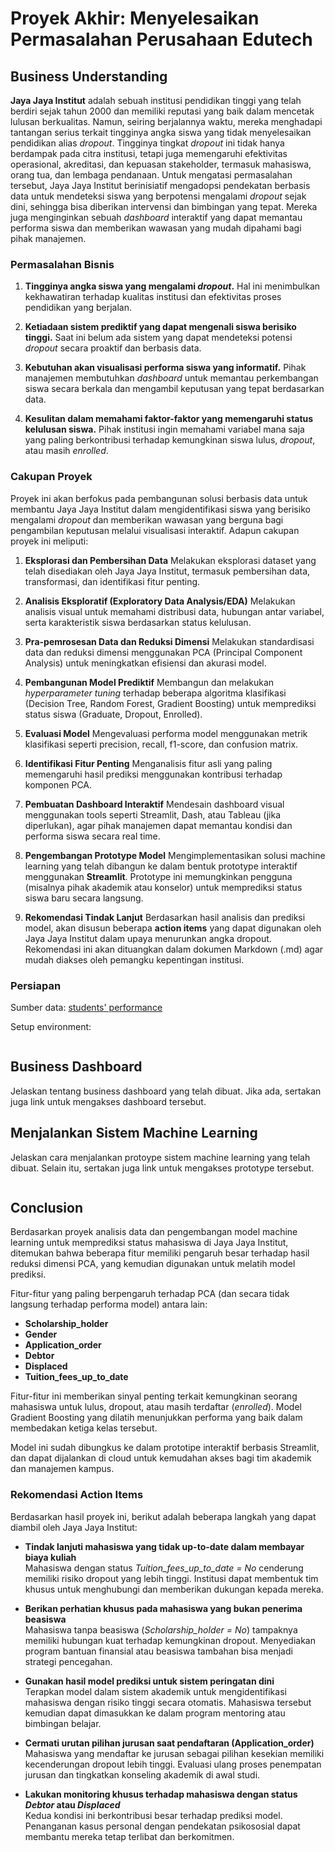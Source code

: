 # Proyek Akhir: Menyelesaikan Permasalahan Perusahaan Edutech

## Business Understanding
**Jaya Jaya Institut** adalah sebuah institusi pendidikan tinggi yang telah berdiri sejak tahun 2000 dan memiliki reputasi yang baik dalam mencetak lulusan berkualitas. Namun, seiring berjalannya waktu, mereka menghadapi tantangan serius terkait tingginya angka siswa yang tidak menyelesaikan pendidikan alias *dropout*. Tingginya tingkat *dropout* ini tidak hanya berdampak pada citra institusi, tetapi juga memengaruhi efektivitas operasional, akreditasi, dan kepuasan stakeholder, termasuk mahasiswa, orang tua, dan lembaga pendanaan. Untuk mengatasi permasalahan tersebut, Jaya Jaya Institut berinisiatif mengadopsi pendekatan berbasis data untuk mendeteksi siswa yang berpotensi mengalami *dropout* sejak dini, sehingga bisa diberikan intervensi dan bimbingan yang tepat. Mereka juga menginginkan sebuah *dashboard* interaktif yang dapat memantau performa siswa dan memberikan wawasan yang mudah dipahami bagi pihak manajemen.

### Permasalahan Bisnis
1. **Tingginya angka siswa yang mengalami *dropout*.**
   Hal ini menimbulkan kekhawatiran terhadap kualitas institusi dan efektivitas proses pendidikan yang berjalan.

2. **Ketiadaan sistem prediktif yang dapat mengenali siswa berisiko tinggi.**
   Saat ini belum ada sistem yang dapat mendeteksi potensi *dropout* secara proaktif dan berbasis data.

3. **Kebutuhan akan visualisasi performa siswa yang informatif.**
   Pihak manajemen membutuhkan *dashboard* untuk memantau perkembangan siswa secara berkala dan mengambil keputusan yang tepat berdasarkan data.

4. **Kesulitan dalam memahami faktor-faktor yang memengaruhi status kelulusan siswa.**
   Pihak institusi ingin memahami variabel mana saja yang paling berkontribusi terhadap kemungkinan siswa lulus, *dropout*, atau masih *enrolled*.

### Cakupan Proyek
Proyek ini akan berfokus pada pembangunan solusi berbasis data untuk membantu Jaya Jaya Institut dalam mengidentifikasi siswa yang berisiko mengalami *dropout* dan memberikan wawasan yang berguna bagi pengambilan keputusan melalui visualisasi interaktif. Adapun cakupan proyek ini meliputi:

1. **Eksplorasi dan Pembersihan Data**
   Melakukan eksplorasi dataset yang telah disediakan oleh Jaya Jaya Institut, termasuk pembersihan data, transformasi, dan identifikasi fitur penting.

2. **Analisis Eksploratif (Exploratory Data Analysis/EDA)**
   Melakukan analisis visual untuk memahami distribusi data, hubungan antar variabel, serta karakteristik siswa berdasarkan status kelulusan.

3. **Pra-pemrosesan Data dan Reduksi Dimensi**
   Melakukan standardisasi data dan reduksi dimensi menggunakan PCA (Principal Component Analysis) untuk meningkatkan efisiensi dan akurasi model.

4. **Pembangunan Model Prediktif**
   Membangun dan melakukan *hyperparameter tuning* terhadap beberapa algoritma klasifikasi (Decision Tree, Random Forest, Gradient Boosting) untuk memprediksi status siswa (Graduate, Dropout, Enrolled).

5. **Evaluasi Model**
   Mengevaluasi performa model menggunakan metrik klasifikasi seperti precision, recall, f1-score, dan confusion matrix.

6. **Identifikasi Fitur Penting**
   Menganalisis fitur asli yang paling memengaruhi hasil prediksi menggunakan kontribusi terhadap komponen PCA.

7. **Pembuatan Dashboard Interaktif**
   Mendesain dashboard visual menggunakan tools seperti Streamlit, Dash, atau Tableau (jika diperlukan), agar pihak manajemen dapat memantau kondisi dan performa siswa secara real time.
   
8. **Pengembangan Prototype Model**
   Mengimplementasikan solusi machine learning yang telah dibangun ke dalam bentuk prototype interaktif menggunakan **Streamlit**. Prototype ini memungkinkan pengguna (misalnya pihak akademik atau konselor) untuk memprediksi status siswa baru secara langsung.

9. **Rekomendasi Tindak Lanjut**
   Berdasarkan hasil analisis dan prediksi model, akan disusun beberapa **action items** yang dapat digunakan oleh Jaya Jaya Institut dalam upaya menurunkan angka dropout. Rekomendasi ini akan dituangkan dalam dokumen Markdown (.md) agar mudah diakses oleh pemangku kepentingan institusi.


### Persiapan

Sumber data: [students' performance](https://raw.githubusercontent.com/dicodingacademy/dicoding_dataset/refs/heads/main/students_performance/data.csv)

Setup environment:
```

```

## Business Dashboard
Jelaskan tentang business dashboard yang telah dibuat. Jika ada, sertakan juga link untuk mengakses dashboard tersebut.

## Menjalankan Sistem Machine Learning
Jelaskan cara menjalankan protoype sistem machine learning yang telah dibuat. Selain itu, sertakan juga link untuk mengakses prototype tersebut.

```

```

## Conclusion
Berdasarkan proyek analisis data dan pengembangan model machine learning untuk memprediksi status mahasiswa di Jaya Jaya Institut, ditemukan bahwa beberapa fitur memiliki pengaruh besar terhadap hasil reduksi dimensi PCA, yang kemudian digunakan untuk melatih model prediksi.

Fitur-fitur yang paling berpengaruh terhadap PCA (dan secara tidak langsung terhadap performa model) antara lain:
- **Scholarship_holder**
- **Gender**
- **Application_order**
- **Debtor**
- **Displaced**
- **Tuition_fees_up_to_date**

Fitur-fitur ini memberikan sinyal penting terkait kemungkinan seorang mahasiswa untuk lulus, dropout, atau masih terdaftar (*enrolled*). Model Gradient Boosting yang dilatih menunjukkan performa yang baik dalam membedakan ketiga kelas tersebut.

Model ini sudah dibungkus ke dalam prototipe interaktif berbasis Streamlit, dan dapat dijalankan di cloud untuk kemudahan akses bagi tim akademik dan manajemen kampus.

### Rekomendasi Action Items
Berdasarkan hasil proyek ini, berikut adalah beberapa langkah yang dapat diambil oleh Jaya Jaya Institut:

- **Tindak lanjuti mahasiswa yang tidak up-to-date dalam membayar biaya kuliah**  
  Mahasiswa dengan status *Tuition_fees_up_to_date = No* cenderung memiliki risiko dropout yang lebih tinggi. Institusi dapat membentuk tim khusus untuk menghubungi dan memberikan dukungan kepada mereka.

- **Berikan perhatian khusus pada mahasiswa yang bukan penerima beasiswa**  
  Mahasiswa tanpa beasiswa (*Scholarship_holder = No*) tampaknya memiliki hubungan kuat terhadap kemungkinan dropout. Menyediakan program bantuan finansial atau beasiswa tambahan bisa menjadi strategi pencegahan.

- **Gunakan hasil model prediksi untuk sistem peringatan dini**  
  Terapkan model dalam sistem akademik untuk mengidentifikasi mahasiswa dengan risiko tinggi secara otomatis. Mahasiswa tersebut kemudian dapat dimasukkan ke dalam program mentoring atau bimbingan belajar.

- **Cermati urutan pilihan jurusan saat pendaftaran (Application_order)**  
  Mahasiswa yang mendaftar ke jurusan sebagai pilihan kesekian memiliki kecenderungan dropout lebih tinggi. Evaluasi ulang proses penempatan jurusan dan tingkatkan konseling akademik di awal studi.

- **Lakukan monitoring khusus terhadap mahasiswa dengan status *Debtor* atau *Displaced***  
  Kedua kondisi ini berkontribusi besar terhadap prediksi model. Penanganan kasus personal dengan pendekatan psikososial dapat membantu mereka tetap terlibat dan berkomitmen.
